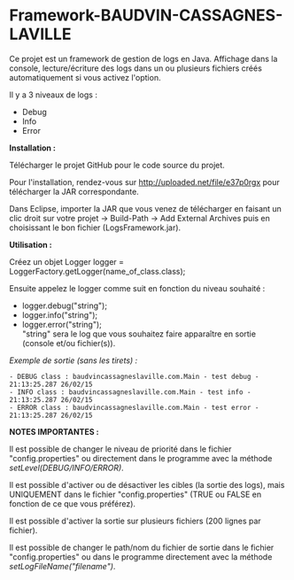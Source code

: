 # Framework-BAUDVIN-CASSAGNES-LAVILLE

Ce projet est un framework de gestion de logs en Java.
Affichage dans la console, lecture/écriture des logs dans un ou plusieurs fichiers créés automatiquement si vous activez l'option.

Il y a 3 niveaux de logs :

  - Debug
  - Info
  - Error

**Installation :** 
  
  Télécharger le projet GitHub pour le code source du projet.
  
  Pour l'installation, rendez-vous sur http://uploaded.net/file/e37p0rgx pour télécharger la JAR correspondante.
  
  Dans Eclipse, importer la JAR que vous venez de télécharger en faisant un clic droit sur votre projet -> Build-Path -> Add External Archives puis en choisissant le bon fichier (LogsFramework.jar).
  
  
**Utilisation :**

  Créez un objet Logger logger = LoggerFactory.getLogger(name_of_class.class);
  
  Ensuite appelez le logger comme suit en fonction du niveau souhaité :

  - logger.debug("string");
  - logger.info("string");
  - logger.error("string");  
  "string" sera le log que vous souhaitez faire apparaître en sortie (console et/ou fichier(s)).


  *Exemple de sortie (sans les tirets) :*

    - DEBUG class : baudvincassagneslaville.com.Main - test debug - 21:13:25.287 26/02/15
    - INFO class : baudvincassagneslaville.com.Main - test info - 21:13:25.287 26/02/15
    - ERROR class : baudvincassagneslaville.com.Main - test error - 21:13:25.287 26/02/15

**NOTES IMPORTANTES :**

  Il est possible de changer le niveau de priorité dans le fichier "config.properties" ou directement dans le programme avec la méthode *setLevel(DEBUG/INFO/ERROR)*.
  
  Il est possible d'activer ou de désactiver les cibles (la sortie des logs), mais UNIQUEMENT dans le fichier "config.properties" (TRUE ou FALSE en fonction de ce que vous préférez).
  
  Il est possible d'activer la sortie sur plusieurs fichiers (200 lignes par fichier).
  
  Il est possible de changer le path/nom du fichier de sortie dans le fichier "config.properties" ou dans le programme directement avec la méthode *setLogFileName("filename")*.
